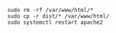                 sudo rm -rf /var/www/html/*
                sudo cp -r dist/* /var/www/html/
                sudo systemctl restart apache2
